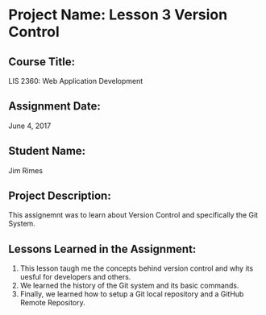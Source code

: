 # Project Name:  Lesson 3 Version Control

## Course Title:
LIS 2360:  Web Application Development

## Assignment Date:  
June 4, 2017

## Student Name:  
Jim Rimes

## Project Description:
This assignemnt was to learn about Version Control and specifically the Git System.

## Lessons Learned in the Assignment:
1. This lesson taugh me the concepts behind version control and why its uesful for developers and others.
2. We learned the history of the Git system and its basic commands.
3. Finally, we learned how to setup a Git local repository and a GitHub Remote Repository. 
